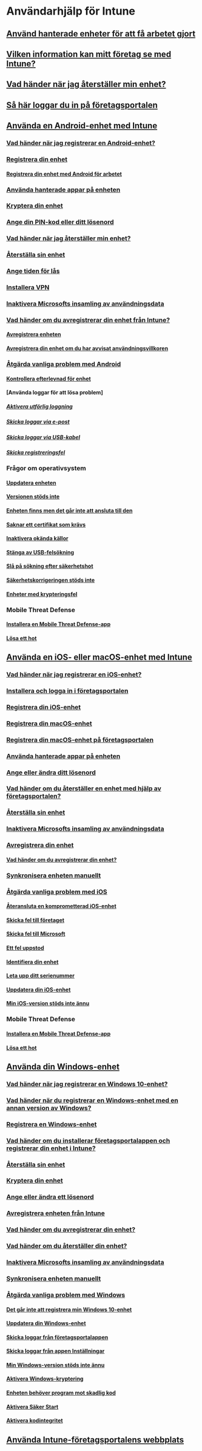 # Användarhjälp för Intune

## [Använd hanterade enheter för att få arbetet gjort](use-managed-devices-to-get-work-done.md)

## [Vilken information kan mitt företag se med Intune?](what-info-can-your-company-see-when-you-enroll-your-device-in-intune.md)

## [Vad händer när jag återställer min enhet?](what-happens-if-you-reset-your-device-cpwebsite.md)

## [Så här loggar du in på företagsportalen](sign-in-to-the-company-portal.md)

## [Använda en Android-enhet med Intune](using-your-android-device-with-intune.md)
### [Vad händer när jag registrerar en Android-enhet?](what-happens-if-you-install-the-company-portal-app-and-enroll-your-device-in-intune-android.md)
### [Registrera din enhet](enroll-your-device-in-Intune-android.md)
#### [Registrera din enhet med Android för arbetet](create-a-work-profile-and-enroll-your-device-in-intune-android.md)
### [Använda hanterade appar på enheten](use-managed-apps-on-your-device-android.md)
### [Kryptera din enhet](encrypt-your-device-android.md)
### [Ange din PIN-kod eller ditt lösenord](set-your-pin-or-password-android.md)
### [Vad händer när jag återställer min enhet?](what-happens-if-you-reset-your-device-using-the-company-portal-android.md)
### [Återställa sin enhet](reset-erase-your-device-cpwebsite.md)
### [Ange tiden för lås](set-the-amount-of-time-before-your-device-is-locked-android.md)
### [Installera VPN](install-your-companys-virtual-private-network-VPN-android.md)
### [Inaktivera Microsofts insamling av användningsdata](turn-off-microsoft-usage-data-collection-android.md)
### [Vad händer om du avregistrerar din enhet från Intune?](what-happens-if-you-unenroll-your-device-from-intune-android.md)
#### [Avregistrera enheten](unenroll-your-device-from-intune-android.md)
#### [Avregistrera din enhet om du har avvisat användningsvillkoren](unenroll-your-device-from-intune-if-you-declined-terms-of-use-android.md)

### [Åtgärda vanliga problem med Android](troubleshoot-your-device-android.md)
#### [Kontrollera efterlevnad för enhet](check-compliance-on-your-device-android.md)

#### [Använda loggar för att lösa problem]
##### [Aktivera utförlig loggning](use-verbose-logging-to-help-your-it-administrator-fix-device-issues-android.md)
##### [Skicka loggar via e-post](send-logs-to-your-it-admin-by-email-android.md)
##### [Skicka loggar via USB-kabel](send-logs-to-your-it-admin-using-cable-android.md)
##### [Skicka registreringsfel](send-enrollment-errors-to-your-it-admin-android.md)

### Frågor om operativsystem
#### [Uppdatera enheten](you-need-to-update-your-android-device.md)
#### [Versionen stöds inte](your-android-version-isnt-yet-supported.md)
#### [Enheten finns men det går inte att ansluta till den](your-device-is-rooted-and-you-cant-connect-android.md)
#### [Saknar ett certifikat som krävs](your-device-is-missing-a-required-certificate-landing-android.md)
#### [Inaktivera okända källor](you-need-to-turn-off-unknown-sources-android.md)
#### [Stänga av USB-felsökning](you-need-to-turn-off-usb-debugging-android.md)
#### [Slå på sökning efter säkerhetshot](you-need-to-turn-on-scanning-for-security-threats-android.md)
#### [Säkerhetskorrigeringen stöds inte](you-need-to-update-your-device-OS-security-patch-android.md)
#### [Enheter med krypteringsfel](your-device-appears-encrypted-but-cp-says-otherwise-android.md)

### Mobile Threat Defense
#### [Installera en Mobile Threat Defense-app](you-are-prompted-to-install-mtd-android.md)
#### [Lösa ett hot](you-need-to-resolve-a-threat-found-by-mtd-android.md)


## [Använda en iOS- eller macOS-enhet med Intune](using-your-iOS-or-macOS-device-with-intune.md)
### [Vad händer när jag registrerar en iOS-enhet?](what-happens-if-you-install-the-company-portal-app-and-enroll-your-device-in-intune-ios.md)
### [Installera och logga in i företagsportalen](install-and-sign-in-to-the-intune-company-portal-app-ios.md)
### [Registrera din iOS-enhet](enroll-your-device-in-intune-ios.md)
### [Registrera din macOS-enhet](enroll-your-device-in-intune-macos.md)
### [Registrera din macOS-enhet på företagsportalen](enroll-your-device-in-intune-macos-cp.md)

### [Använda hanterade appar på enheten](use-managed-apps-on-your-device-ios.md)
### [Ange eller ändra ditt lösenord](set-or-change-your-passcode-ios.md)
### [Vad händer om du återställer en enhet med hjälp av företagsportalen?](what-happens-if-you-reset-your-device-using-the-company-portal-ios.md)
### [Återställa sin enhet](reset-erase-your-device-cpwebsite.md)
### [Inaktivera Microsofts insamling av användningsdata](turn-off-microsoft-usage-data-collection-ios.md)
### [Avregistrera din enhet](unenroll-your-device-from-intune-ios.md)
#### [Vad händer om du avregistrerar din enhet?](what-happens-if-you-unenroll-your-device-from-intune-ios.md)
### [Synkronisera enheten manuellt](sync-your-device-manually-ios.md)

### [Åtgärda vanliga problem med iOS](troubleshoot-your-device-iOS.md)
#### [Återansluta en komprometterad iOS-enhet](how-to-reconnect-a-compromised-ios-device.md)
#### [Skicka fel till företaget](send-errors-to-your-it-admin-ios.md)
#### [Skicka fel till Microsoft](send-logs-to-microsoft-ios.md)
#### [Ett fel uppstod](you-get-an-error-while-using-the-company-portal-app-ios.md)
#### [Identifiera din enhet](you-are-asked-to-identify-your-device-when-trying-to-enroll-ios.md)
#### [Leta upp ditt serienummer](how-do-i-find-the-serial-number-on-my-device-ios.md)
#### [Uppdatera din iOS-enhet](you-need-to-update-your-ios-device.md)
#### [Min iOS-version stöds inte ännu](your-ios-version-isnt-yet-supported.md)

### Mobile Threat Defense
#### [Installera en Mobile Threat Defense-app](you-are-prompted-to-install-mtd-ios.md)
#### [Lösa ett hot](you-need-to-resolve-a-threat-found-by-mtd-ios.md)


## [Använda din Windows-enhet](using-your-windows-device-with-intune.md)
### [Vad händer när jag registrerar en Windows 10-enhet?](what-happens-if-you-install-the-company-portal-app-and-enroll-your-device-in-intune-windows10.md)
### [Vad händer när du registrerar en Windows-enhet med en annan version av Windows?](what-happens-if-you-install-the-company-portal-app-and-enroll-your-device-in-intune-windows.md)

### [Registrera en Windows-enhet](enroll-your-device-in-intune-windows.md)
### [Vad händer om du installerar företagsportalappen och registrerar din enhet i Intune?](what-happens-if-you-install-the-company-portal-app-and-enroll-your-device-in-intune-windows.md)
### [Återställa sin enhet](reset-erase-your-device-cpwebsite.md)

### [Kryptera din enhet](encrypt-your-device-windows.md)
### [Ange eller ändra ett lösenord](set-or-change-your-password-windows.md)
### [Avregistrera enheten från Intune](unenroll-your-device-from-intune-windows.md)
### [Vad händer om du avregistrerar din enhet?](what-happens-if-you-unenroll-your-device-from-intune-windows.md)
### [Vad händer om du återställer din enhet?](what-happens-if-you-reset-your-device-using-the-company-portal-windows.md)
### [Inaktivera Microsofts insamling av användningsdata](turn-off-microsoft-usage-data-collection-windows.md)
### [Synkronisera enheten manuellt](sync-your-device-manually-windows.md)

### [Åtgärda vanliga problem med Windows](troubleshoot-your-device-windows.md)
#### [Det går inte att registrera min Windows 10-enhet](troubleshoot-your-windows-10-device-windows.md)
#### [Uppdatera din Windows-enhet](you-need-to-update-your-windows-device.md)
#### [Skicka loggar från företagsportalappen](send-logs-to-your-it-admin-cp-windows.md)
#### [Skicka loggar från appen Inställningar](send-logs-to-your-it-admin-settings-windows.md)
#### [Min Windows-version stöds inte ännu](your-windows-version-isnt-yet-supported.md)
#### [Aktivera Windows-kryptering](you-need-to-enable-windows-encryption.md)
#### [Enheten behöver program mot skadlig kod](your-device-needs-antimalware-software.md)
#### [Aktivera Säker Start](you-need-to-enable-secure-boot-windows.md)
#### [Aktivera kodintegritet](you-need-to-enable-code-integrity.md)


## [Använda Intune-företagsportalens webbplats](using-the-intune-company-portal-website.md)
